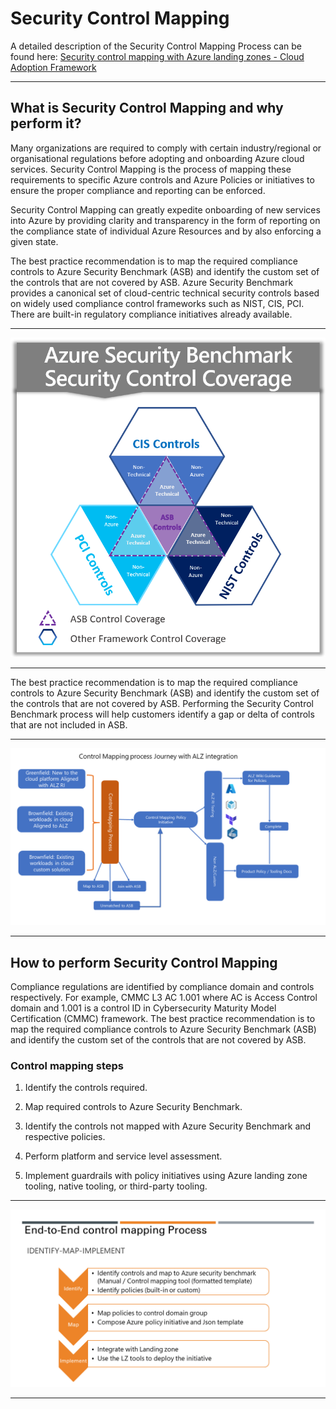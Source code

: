 # Security Control Mapping
  


A detailed description of the Security Control Mapping Process can be found here: [Security control mapping with Azure landing zones - Cloud Adoption Framework](https://learn.microsoft.com/en-us/azure/cloud-adoption-framework/ready/control-mapping/security-control-mapping)  
  


---

## What is Security Control Mapping and why perform it?  


 Many organizations are required to comply with certain industry/regional or organisational regulations before adopting and onboarding Azure cloud services.  Security Control Mapping is the process of mapping these requirements to specific Azure controls and Azure Policies or initiatives to ensure the proper compliance and reporting can be enforced.   

Security Control Mapping can greatly expedite onboarding of new services into Azure by providing clarity and transparency in the form of reporting on the compliance state of individual Azure Resources and by also enforcing a given state.  

The best practice recommendation is to map the required compliance controls to Azure Security Benchmark (ASB) and identify the custom set of the controls that are not covered by ASB. Azure Security Benchmark provides a canonical set of cloud-centric technical security controls based on widely used compliance control frameworks such as NIST, CIS, PCI. There are built-in regulatory compliance initiatives already available. 

---

![securitycontrolmapping](images/asb.securitycontrolmapping.coverage.png)

---

The best practice recommendation is to map the required compliance controls to Azure Security Benchmark (ASB) and identify the custom set of the controls that are not covered by ASB. Performing the Security Control Benchmark process will help customers identify a gap or delta of controls that are not included in ASB.  

---

![security control mapping process](images/securitycontrolmapping.process.png)

---

## How to perform Security Control Mapping   

Compliance regulations are identified by compliance domain and controls respectively. For example, CMMC L3 AC 1.001 where AC is Access Control domain and 1.001 is a control ID in Cybersecurity Maturity Model Certification (CMMC) framework. The best practice recommendation is to map the required compliance controls to Azure Security Benchmark (ASB) and identify the custom set of the controls that are not covered by ASB. 

### Control mapping steps 

 

1) Identify the controls required. 

2) Map required controls to Azure Security Benchmark. 

3) Identify the controls not mapped with Azure Security Benchmark and respective policies. 

4) Perform platform and service level assessment. 

5) Implement guardrails with policy initiatives using Azure landing zone tooling, native tooling, or third-party tooling. 

---

![security control mapping e2e process](images/securitycontrolmapping.e2eprocess.png)

---